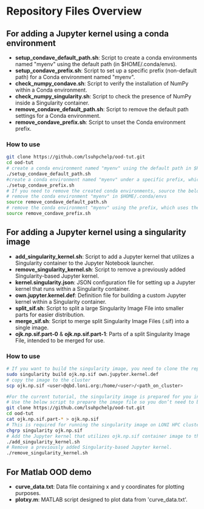 # Repository Files Overview

## For adding a Jupyter kernel using a conda environment

- **setup_condave_default_path.sh**: Script to create a conda environments named "myenv" using the default path (in $HOME/.conda/envs).
- **setup_condave_prefix.sh**: Script to set up a specific prefix (non-default path) for a Conda environment named "myenv".
- **check_numpy_condave.sh**: Script to verify the installation of NumPy within a Conda environment.
- **check_numpy_singularity.sh**: Script to check the presence of NumPy inside a Singularity container.
- **remove_condave_default_path.sh**: Script to remove the default path settings for a Conda environment.
- **remove_condave_prefix.sh**: Script to unset the Conda environment prefix.


### How to use

```bash
git clone https://github.com/lsuhpchelp/ood-tut.git
cd ood-tut
# create a conda environment named "myenv" using the default path in $HOME/.conda/envs
./setup_condave_default_path.sh
#create a conda environment named "myenv" under a specific prefix, which uses the current directory by default.
./setup_condave_prefix.sh 
# If you need to remove the created conda environments, source the below scripts (note that they need to be sourced instead of run under a sub-shell):
# remove the conda environment "myenv" in $HOME/.conda/envs
source remove_condave_default_path.sh
# remove the conda environment "myenv" using the prefix, which uses the current directory by default.
source remove_condave_prefix.sh 
```

## For adding a Jupyter kernel using a singularity image

- **add_singularity_kernel.sh**: Script to add a Jupyter kernel that utilizes a Singularity container to the Jupyter Notebook launcher.
- **remove_singularity_kernel.sh**: Script to remove a previously added Singularity-based Jupyter kernel.
- **kernel.singularity.json**: JSON configuration file for setting up a Jupyter kernel that runs within a Singularity container.
- **own.jupyter.kernel.def**: Definition file for building a custom Jupyter kernel within a Singularity container.
- **split_sif.sh**: Script to split a large Singularity Image File into smaller parts for easier distribution.
- **merge_sif.sh**: Script to merge split Singularity Image Files (.sif) into a single image.
- **ojk.np.sif.part-0** & **ojk.np.sif.part-1**: Parts of a split Singularity Image File, intended to be merged for use.

### How to use
```bash
# If you want to build the singularity image, you need to clone the repository to your local machine, which you have root access:
sudo singularity build ojk.np.sif own.jupyter.kernel.def
# copy the image to the cluster
scp ojk.np.sif <user>@qbd.loni.org:/home/<user>/<path_on_cluster>
```

```bash
#For the current tutorial, the singularity image is prepared for you in the github repository.
# Use the below script to prepare the image file so you don’t need to build the image by yourself:
git clone https://github.com/lsuhpchelp/ood-tut.git
cd ood-tut
cat ojk.np.sif.part-* > ojk.np.sif
# This is required for running the singularity image on LONI HPC clusters
chgrp singularity ojk.np.sif
# Add the Jupyter kernel that utilizes ojk.np.sif container image to the Jupyter Notebook launcher
./add_singularity_kernel.sh
# Remove a previously added Singularity-based Jupyter kernel.
./remove_singularity_kernel.sh 
```

## For Matlab OOD demo

- **curve_data.txt**: Data file containing x and y coordinates for plotting purposes.
- **plotxy.m**: MATLAB script designed to plot data from 'curve_data.txt'.
